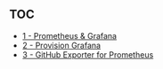 ## TOC

* [1 - Prometheus & Grafana](1-Prometheus-Grafana/readme.md)
* [2 - Provision Grafana](2-Provision-Grafana/readme.md)
* [3 - GitHub Exporter for Prometheus](3-Exporters-and-Integrations-for-Prometheus/readme.md)